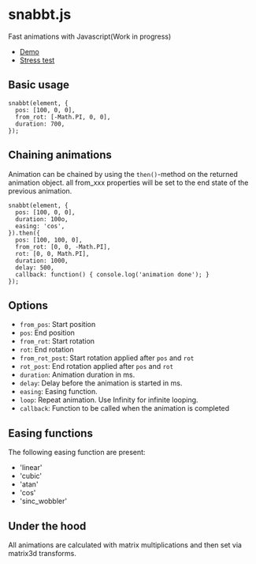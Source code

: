 snabbt.js
========
Fast animations with Javascript(Work in progress)

- [Demo](http://daniel-lundin.github.io/snabbt.js/)
- [Stress test](http://daniel-lundin.github.io/snabbt.js/sticks.html)


Basic usage
-----------
	snabbt(element, {
	  pos: [100, 0, 0],
	  from_rot: [-Math.PI, 0, 0],
	  duration: 700,
	});


Chaining animations
-------------------
Animation can be chained by using the `then()`-method on the returned animation object. all from_xxx properties will be set to the end state of the previous animation.

	snabbt(element, {
	  pos: [100, 0, 0],
	  duration: 100o,
	  easing: 'cos',
	}).then({
	  pos: [100, 100, 0],
	  from_rot: [0, 0, -Math.PI],
	  rot: [0, 0, Math.PI],
	  duration: 1000,
	  delay: 500,
	  callback: function() { console.log('animation done'); }
	});


Options
-------

- `from_pos`: Start position
- `pos`: End position
- `from_rot`: Start rotation
- `rot`: End rotation
- `from_rot_post`: Start rotation applied after `pos` and `rot`
- `rot_post`: End rotation applied after `pos` and `rot`
- `duration`: Animation duration in ms.
- `delay`: Delay before the animation is started in ms.
- `easing`: Easing function.
- `loop`: Repeat animation. Use Infinity for infinite looping.
- `callback`: Function to be called when the animation is completed


Easing functions
----------------
The following easing function are present:

 - 'linear'
 - 'cubic'
 - 'atan'
 - 'cos'
 - 'sinc_wobbler'

Under the hood
--------------
All animations are calculated with matrix multiplications and then set via matrix3d transforms.
